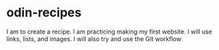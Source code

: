 # odin-recipes
I am to create a recipe. I am practicing making my first website. I will use links, lists, and images. I will also try and use the Git workflow